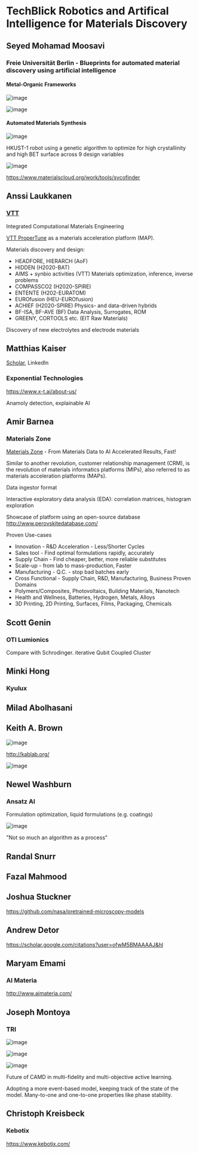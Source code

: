 # TechBlick Robotics and Artifical Intelligence for Materials Discovery

## Seyed Mohamad Moosavi
### Freie Universität Berlin - Blueprints for automated material discovery using artificial intelligence

#### Metal-Organic Frameworks

![image](https://user-images.githubusercontent.com/45469701/174066472-d38ee231-49bc-4795-a772-01cbd272cbbe.png)

![image](https://user-images.githubusercontent.com/45469701/174066623-c96cea4c-4cdb-46ff-b15c-386b481a6661.png)

#### Automated Materials Synthesis
![image](https://user-images.githubusercontent.com/45469701/174066799-c920c4b8-2298-4ae0-aca2-44ac453a29a4.png)

HKUST-1 robot using a genetic algorithm to optimize for high crystallinity and high BET surface across 9 design variables

![image](https://user-images.githubusercontent.com/45469701/174067175-69d69464-775b-4c4f-a27f-ac6dee275f81.png)

https://www.materialscloud.org/work/tools/sycofinder


## Anssi Laukkanen
### [VTT](https://www.vttresearch.com/)

Integrated Computational Materials Engineering

[VTT ProperTune](https://www.vttresearch.com/en/ourservices/computational-material-design-vtt-propertune) as a materials acceleration platform (MAP).

Materials discovery and design:
- HEADFORE, HIERARCH (AoF)
- HIDDEN (H2020-BAT)
- AIMS + synbio activities (VTT)
Materials optimization, inference, inverse problems
- COMPASSCO2 (H2020-SPIRE)
- ENTENTE (H202-EURATOM)
- EUROfusion (HEU-EUROfusion)
- ACHIEF (H2020-SPIRE)
Physics- and data-driven hybrids
- BF-ISA, BF-AVE (BF)
Data Analysis, Surrogates, ROM
- GREENY, CORTOOLS etc. (EIT Raw Materials)

Discovery of new electrolytes and electrode materials

## Matthias Kaiser
[Scholar](https://scholar.google.com/citations?user=apm1khkAAAAJ&hl), LinkedIn
### Exponential Technologies

https://www.x-t.ai/about-us/

Anamoly detection, explainable AI

## Amir Barnea

### Materials Zone

[Materials Zone](https://www.materials.zone/) - From Materials Data to AI Accelerated Results, Fast!

Similar to another revolution, customer relationship management (CRM), is the revolution of materials informatics platforms (MIPs), also referred to as materials acceleration platforms (MAPs).

Data ingestor format

Interactive exploratory data analysis (EDA): correlation matrices, histogram exploration

Showcase of platform using an open-source database http://www.perovskitedatabase.com/

Proven Use-cases 
- Innovation - R&D Acceleration - Less/Shorter Cycles 
- Sales tool - Find optimal formulations rapidly, accurately 
- Supply Chain - Find cheaper, better, more reliable substitutes 
- Scale-up - from lab to mass-production, Faster 
- Manufacturing - Q.C. - stop bad batches early 
- Cross Functional - Supply Chain, R&D, Manufacturing, Business 
Proven Domains 
- Polymers/Composites, Photovoltaics, Building Materials, Nanotech 
- Health and Wellness, Batteries, Hydrogen, Metals, Alloys 
- 3D Printing, 2D Printing, Surfaces, Films, Packaging, Chemicals

## Scott Genin
### OTI Lumionics

Compare with Schrodinger. iterative Qubit Coupled Cluster

## Minki Hong
### Kyulux

## Milad Abolhasani

## Keith A. Brown

![image](https://user-images.githubusercontent.com/45469701/174089032-50d7a7c4-e79a-4745-a8d0-6b5d192ba3b3.png)

http://kablab.org/

![image](https://user-images.githubusercontent.com/45469701/174089435-2750b29d-a839-413f-af65-2222edaba16f.png)

## Newel Washburn
### Ansatz AI

Formulation optimization, liquid formulations (e.g. coatings)

![image](https://user-images.githubusercontent.com/45469701/174092831-3d60219b-b311-4963-8e32-6be28dc7fd1e.png)

"Not so much an algorithm as a process"

## Randal Snurr

## Fazal Mahmood

## Joshua Stuckner

https://github.com/nasa/pretrained-microscopy-models

## Andrew Detor

https://scholar.google.com/citations?user=ofwM5BMAAAAJ&hl

## Maryam Emami
### AI Materia

http://www.aimateria.com/

## Joseph Montoya
### TRI
![image](https://user-images.githubusercontent.com/45469701/174120804-0ce72e7f-2e5f-44ef-9259-036c5d5292ab.png)

![image](https://user-images.githubusercontent.com/45469701/174121425-3d237b8c-98e0-46dc-8f76-1dd63e99ad45.png)

![image](https://user-images.githubusercontent.com/45469701/174122285-a76875d5-5a79-43dd-9724-f31f0fece1fb.png)

Future of CAMD in multi-fidelity and multi-objective active learning.

Adopting a more event-based model, keeping track of the state of the model. Many-to-one and one-to-one properties like phase stability.

## Christoph Kreisbeck
### Kebotix

https://www.kebotix.com/
